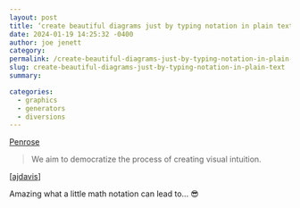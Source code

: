 ```yaml
---
layout: post
title: ‘create beautiful diagrams just by typing notation in plain text’
date: 2024-01-19 14:25:32 -0400
author: joe jenett
category: 
permalink: /create-beautiful-diagrams-just-by-typing-notation-in-plain-text/
slug: create-beautiful-diagrams-just-by-typing-notation-in-plain-text
summary: 

categories:
  - graphics
  - generators
  - diversions
---
```

<a title="Penrose" href="https://penrose.cs.cmu.edu/">Penrose</a>
<blockquote><p>We aim to democratize the process of creating visual intuition.</p></blockquote>
[<a href="https://pinboard.in/u:ajdavis">ajdavis</a>]

Amazing what a little math notation can lead to... 😎
<a style="display:none;" href="https://brid.gy/publish/mastodon"><small>(cross-posted to mastodon)</small></a>